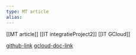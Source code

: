 ```yaml
---
type: MT article
alias: 
---
```

 
[[MT article]]
[[IT integratieProject2]]
[[IT GCloud]]

[github-link](https://github.com/nazir-kabani/transcoder-API-templates/blob/main/hd-h264-hls-dash.json)
[gcloud-doc-link](https://cloud.google.com/transcoder/docs/how-to/job-templates)


